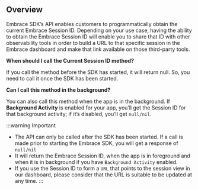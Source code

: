 ## Overview

Embrace SDK’s API enables customers to programmatically obtain the current Embrace Session ID. Depending on your use case, having the ability to obtain the Embrace Session ID will enable you to share that ID with other observability tools in order to build a URL to that specific session in the Embrace dashboard and make that link available on those third-party tools.

**When should I call the Current Session ID method?** 

If you call the method before the SDK has started, it will return null. So, you need to call it once the SDK has been started. 

**Can I call this method in the background?**

You can also call this method when the app is in the background. If **Background Activity** is enabled for your app, you’ll get the Session ID for that background activity; if it’s disabled, you’ll get `null/nil`.

:::warning Important
- The API can only be called after the SDK has been started. If a call is made prior to starting the Embrace SDK, you will get a response of `null/nil`
- It will return the Embrace Session ID, when the app is in foreground and when it is in background if you have `Background Activity` enabled.
- If you use the Session ID to form a `URL` that points to the session view in our dashboard, please consider that the URL is suitable to be updated at any time.
:::